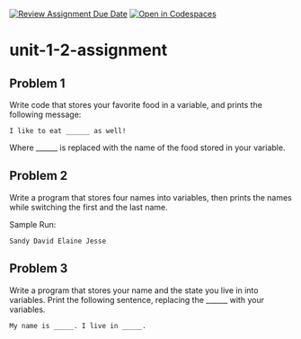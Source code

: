 [![Review Assignment Due Date](https://classroom.github.com/assets/deadline-readme-button-22041afd0340ce965d47ae6ef1cefeee28c7c493a6346c4f15d667ab976d596c.svg)](https://classroom.github.com/a/ISgyZdrV)
[![Open in Codespaces](https://classroom.github.com/assets/launch-codespace-2972f46106e565e64193e422d61a12cf1da4916b45550586e14ef0a7c637dd04.svg)](https://classroom.github.com/open-in-codespaces?assignment_repo_id=15754705)
# unit-1-2-assignment
## Problem 1
Write code that stores your favorite food in a variable, and prints the following message:
```
I like to eat ______ as well!
```
Where ______ is replaced with the name of the food stored in your variable.

## Problem 2
Write a program that stores four names into variables, then prints the names while switching the first and the last name.

Sample Run:
```
Sandy David Elaine Jesse
```

## Problem 3
Write a program that stores your name and the state you live in into variables. Print the following sentence, replacing the ______ with your variables.

```
My name is _____. I live in _____.
```
